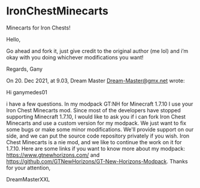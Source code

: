 IronChestMinecarts
==================

Minecarts for Iron Chests!

Hello,

Go ahead and fork it, just give credit to the original author (me lol) and i’m okay with you doing whichever modifications you want!

Regards,
Gany

On 20. Dec 2021, at 9.03, Dream Master <Dream-Master@gmx.net> wrote:

Hi ganymedes01
 
i have a few questions. In my modpack GT:NH for Minecraft 1.7.10 I use your Iron Chest Minecarts mod.
Since most of the developers have stopped supporting Minecraft 1.7.10, I would like to ask you if i can fork Iron Chest Minecarts and use a custom version for my modpack.
We just want to fix some bugs or make some minor modifications. We'll provide support on our side, and we can put the source code repository privately if you wish.
Iron Chest Minecarts is a nie mod, and we like to continue the work on it for 1.7.10.
Here are some links if you want to know more about my modpack: https://www.gtnewhorizons.com/ and https://github.com/GTNewHorizons/GT-New-Horizons-Modpack.
Thanks for your attention,
 
DreamMasterXXL
